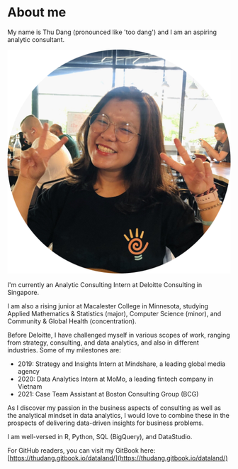 # About me

My name is Thu Dang \(pronounced like 'too dang'\) and I am an aspiring analytic consultant.

![](.gitbook/assets/thu-.png)

I'm currently an Analytic Consulting Intern at Deloitte Consulting in Singapore.

I am also a rising junior at Macalester College in Minnesota, studying Applied Mathematics & Statistics \(major\), Computer Science \(minor\), and Community & Global Health \(concentration\).

Before Deloitte, I have challenged myself in various scopes of work, ranging from strategy, consulting, and data analytics, and also in different industries. Some of my milestones are:

* 2019: Strategy and Insights Intern at Mindshare, a leading global media agency 
* 2020: Data Analytics Intern at MoMo, a leading fintech company in Vietnam
* 2021: Case Team Assistant at Boston Consulting Group \(BCG\)

As I discover my passion in the business aspects of consulting as well as the analytical mindset in data analytics, I would love to combine these in the prospects of delivering data-driven insights for business problems.

I am well-versed in R, Python, SQL \(BigQuery\), and DataStudio.

For GitHub readers, you can visit my GitBook here: [https://thudang.gitbook.io/dataland/](https://thudang.gitbook.io/dataland/)

